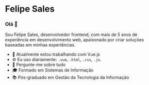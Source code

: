 # Felipe Sales

### Olá 👋

Sou Felipe Sales, desenvolvedor frontend, com mais de 5 anos de experiência em desenvolvimento web, apaixonado por criar soluções baseadas em minhas experiências.

- 🌱 Atualmente estou trabalhando com Vue.js
- ⚙️ Eu uso diariamente: `.vue`, `.html`, `.css`, `.js`.
- 💬 Pergunte-me sobre tudo
- 🎓 Formado em Sistemas de Informação
- 📚 Pós-graduado em Gestão da Tecnologia da Informação
